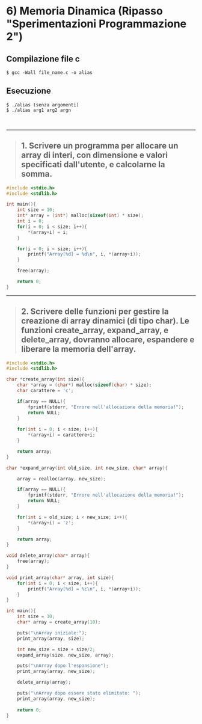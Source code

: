 # 6) Memoria Dinamica (Ripasso "Sperimentazioni Programmazione 2") #


## Compilazione file c
```
$ gcc -Wall file_name.c -o alias
```
## Esecuzione
```
$ ./alias (senza argomenti)
$ ./alias arg1 arg2 argn
```

<br/>
<hr/>

> ## 1. Scrivere un programma per allocare un array di interi, con dimensione e valori specificati dall'utente, e calcolarne la somma.
```c
#include <stdio.h>
#include <stdlib.h>

int main(){
    int size = 10;
    int* array = (int*) malloc(sizeof(int) * size);
    int i = 0;
    for(i = 0; i < size; i++){
        *(array+i) = i;
    }

    for(i = 0; i < size; i++){
        printf("Array[%d] = %d\n", i, *(array+i));
    }

    free(array);

    return 0;
}
```

<hr/>

> ## 2. Scrivere delle funzioni per gestire la creazione di array dinamici (di tipo char). Le funzioni create_array, expand_array, e delete_array, dovranno allocare, espandere e liberare la memoria dell'array.

```c
#include <stdio.h>
#include <stdlib.h>

char *create_array(int size){
    char *array = (char*) malloc(sizeof(char) * size);
    char carattere = 'c';

    if(array == NULL){
        fprintf(stderr, "Errore nell'allocazione della memoria!");
        return NULL;
    }
    
    for(int i = 0; i < size; i++){
        *(array+i) = carattere+i; 
    }

    return array;
}

char *expand_array(int old_size, int new_size, char* array){

    array = realloc(array, new_size);

    if(array == NULL){
        fprintf(stderr, "Errore nell'allocazione della memoria!");
        return NULL;
    }

    for(int i = old_size; i < new_size; i++){
        *(array+i) = 'z';
    }

    return array;
}

void delete_array(char* array){
    free(array);
}

void print_array(char* array, int size){
    for(int i = 0; i < size; i++){
        printf("Array[%d] = %c\n", i, *(array+i));
    }
}

int main(){
    int size = 10;
    char* array = create_array(10);

    puts("\nArray iniziale:");
    print_array(array, size);

    int new_size = size + size/2;
    expand_array(size, new_size, array);

    puts("\nArray dopo l'espansione");
    print_array(array, new_size);

    delete_array(array);

    puts("\nArray dopo essere stato elimitato: ");
    print_array(array, new_size);
  
    return 0;
}
```
